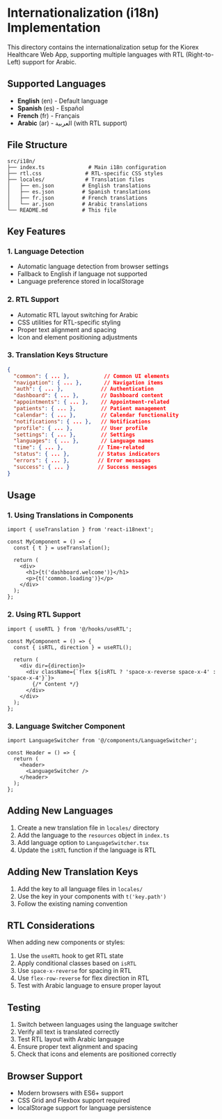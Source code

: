 # Internationalization (i18n) Implementation

This directory contains the internationalization setup for the Kiorex Healthcare Web App, supporting multiple languages with RTL (Right-to-Left) support for Arabic.

## Supported Languages

- **English** (en) - Default language
- **Spanish** (es) - Español
- **French** (fr) - Français  
- **Arabic** (ar) - العربية (with RTL support)

## File Structure

```
src/i18n/
├── index.ts              # Main i18n configuration
├── rtl.css              # RTL-specific CSS styles
├── locales/             # Translation files
│   ├── en.json         # English translations
│   ├── es.json         # Spanish translations
│   ├── fr.json         # French translations
│   └── ar.json         # Arabic translations
└── README.md           # This file
```

## Key Features

### 1. Language Detection
- Automatic language detection from browser settings
- Fallback to English if language not supported
- Language preference stored in localStorage

### 2. RTL Support
- Automatic RTL layout switching for Arabic
- CSS utilities for RTL-specific styling
- Proper text alignment and spacing
- Icon and element positioning adjustments

### 3. Translation Keys Structure
```json
{
  "common": { ... },           // Common UI elements
  "navigation": { ... },       // Navigation items
  "auth": { ... },            // Authentication
  "dashboard": { ... },       // Dashboard content
  "appointments": { ... },    // Appointment-related
  "patients": { ... },        // Patient management
  "calendar": { ... },        // Calendar functionality
  "notifications": { ... },   // Notifications
  "profile": { ... },         // User profile
  "settings": { ... },        // Settings
  "languages": { ... },       // Language names
  "time": { ... },           // Time-related
  "status": { ... },         // Status indicators
  "errors": { ... },         // Error messages
  "success": { ... }         // Success messages
}
```

## Usage

### 1. Using Translations in Components
```tsx
import { useTranslation } from 'react-i18next';

const MyComponent = () => {
  const { t } = useTranslation();
  
  return (
    <div>
      <h1>{t('dashboard.welcome')}</h1>
      <p>{t('common.loading')}</p>
    </div>
  );
};
```

### 2. Using RTL Support
```tsx
import { useRTL } from '@/hooks/useRTL';

const MyComponent = () => {
  const { isRTL, direction } = useRTL();
  
  return (
    <div dir={direction}>
      <div className={`flex ${isRTL ? 'space-x-reverse space-x-4' : 'space-x-4'}`}>
        {/* Content */}
      </div>
    </div>
  );
};
```

### 3. Language Switcher Component
```tsx
import LanguageSwitcher from '@/components/LanguageSwitcher';

const Header = () => {
  return (
    <header>
      <LanguageSwitcher />
    </header>
  );
};
```

## Adding New Languages

1. Create a new translation file in `locales/` directory
2. Add the language to the `resources` object in `index.ts`
3. Add language option to `LanguageSwitcher.tsx`
4. Update the `isRTL` function if the language is RTL

## Adding New Translation Keys

1. Add the key to all language files in `locales/`
2. Use the key in your components with `t('key.path')`
3. Follow the existing naming convention

## RTL Considerations

When adding new components or styles:

1. Use the `useRTL` hook to get RTL state
2. Apply conditional classes based on `isRTL`
3. Use `space-x-reverse` for spacing in RTL
4. Use `flex-row-reverse` for flex direction in RTL
5. Test with Arabic language to ensure proper layout

## Testing

1. Switch between languages using the language switcher
2. Verify all text is translated correctly
3. Test RTL layout with Arabic language
4. Ensure proper text alignment and spacing
5. Check that icons and elements are positioned correctly

## Browser Support

- Modern browsers with ES6+ support
- CSS Grid and Flexbox support required
- localStorage support for language persistence
